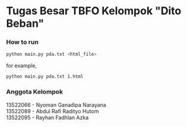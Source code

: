 <h1> Tugas Besar TBFO Kelompok "Dito Beban" </h1>

### How to run

```bash
python main.py pda.txt <html_file>
```

for example,

```bash
python main.py pda.txt 1.html
```

### Anggota Kelompok

13522066 - Nyoman Ganadipa Narayana <br>
13522089 - Abdul Rafi Radityo Hutom <br>
13522095 - Rayhan Fadhlan Azka <br>
